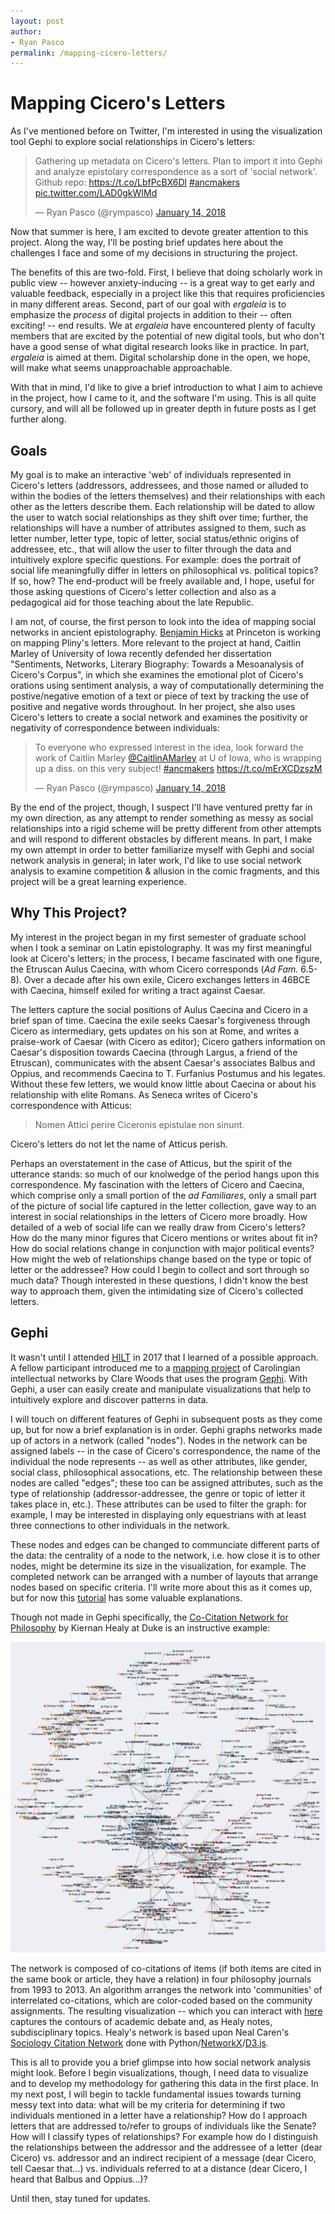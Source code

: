 ```yaml
---
layout: post
author: 
- Ryan Pasco
permalink: /mapping-cicero-letters/
---
```


# Mapping Cicero's Letters

As I've mentioned before on Twitter, I'm interested in using the visualization tool Gephi to explore social relationships in Cicero's letters:

<blockquote class="twitter-tweet" data-lang="en"><p lang="en" dir="ltr">Gathering up metadata on Cicero&#39;s letters. Plan to import it into Gephi and analyze epistolary correspondence as a sort of &#39;social network&#39;. Github repo: <a href="https://t.co/LbfPcBX6Dl">https://t.co/LbfPcBX6Dl</a> <a href="https://twitter.com/hashtag/ancmakers?src=hash&amp;ref_src=twsrc%5Etfw">#ancmakers</a> <a href="https://t.co/LAD0gkWIMd">pic.twitter.com/LAD0gkWIMd</a></p>&mdash; Ryan Pasco (@rympasco) <a href="https://twitter.com/rympasco/status/952334222735429637?ref_src=twsrc%5Etfw">January 14, 2018</a></blockquote>
<script async src="https://platform.twitter.com/widgets.js" charset="utf-8"></script>

Now that summer is here, I am excited to devote greater attention to this project. Along the way, I'll be posting brief updates here about the challenges I face and some of my decisions in structuring the project.

The benefits of this are two-fold. First, I believe that doing scholarly work in public view -- however anxiety-inducing -- is a great way to get early and valuable feedback, especially in a project like this that requires proficiencies in many different areas. Second, part of our goal with *ergaleia* is to emphasize the *process* of digital projects in addition to their -- often exciting! -- end results. We at *ergaleia*  have encountered plenty of faculty members that are excited by the potential of new digital tools, but who don't have a good sense of what digital research looks like in practice. In part, *ergaleia* is aimed at them. Digital scholarship done in the open, we hope, will make what seems unapproachable approachable.

With that in mind, I'd like to give a brief introduction to what I aim to achieve in the project, how I came to it, and the software I'm using. This is all quite cursory, and will all be followed up in greater depth in future posts as I get further along.

## Goals

My goal is to make an interactive 'web' of individuals represented in Cicero's letters (addressors, addressees, and those named or alluded to within the bodies of the letters themselves) and their relationships with each other as the letters describe them. Each relationship will be dated to allow the user to watch social relationships as they shift over time; further, the relationships will have a number of attributes assigned to them, such as letter number, letter type, topic of letter, social status/ethnic origins of addressee, etc., that will allow the user to filter through the data and intuitively explore specific questions. For example: does the portrait of social life meaningfully differ in letters on philosophical vs. political topics? If so, how? The end-product will be freely available and, I hope, useful for those asking questions of Cicero's letter collection and also as a pedagogical aid for those teaching about the late Republic.

I am not, of course, the first person to look into the idea of mapping social networks in ancient epistolography. [Benjamin Hicks](https://cdh.princeton.edu/people/benjamin-hicks/) at Princeton is working on mapping Pliny's letters. More relevant to the project at hand, Caitlin Marley of University of Iowa recently defended her dissertation "Sentiments, Networks, Literary Biography: Towards a Mesoanalysis of Cicero's Corpus", in which she examines the emotional plot of Cicero's orations using sentiment analysis, a way of computationally determining the postive/negative emotion of a text or piece of text by tracking the use of positive and negative words throughout. In her project, she also uses Cicero's letters to create a social network and examines the positivity or negativity of correspondence between individuals:

<blockquote class="twitter-tweet" data-lang="en"><p lang="en" dir="ltr">To everyone who expressed interest in the idea, look forward the work of Caitlin Marley <a href="https://twitter.com/CaitlinAMarley?ref_src=twsrc%5Etfw">@CaitlinAMarley</a> at U of Iowa, who is wrapping up a diss. on this very subject! <a href="https://twitter.com/hashtag/ancmakers?src=hash&amp;ref_src=twsrc%5Etfw">#ancmakers</a> <a href="https://t.co/mErXCDzszM">https://t.co/mErXCDzszM</a></p>&mdash; Ryan Pasco (@rympasco) <a href="https://twitter.com/rympasco/status/952650540315480064?ref_src=twsrc%5Etfw">January 14, 2018</a></blockquote>
<script async src="https://platform.twitter.com/widgets.js" charset="utf-8"></script>

By the end of the project, though, I suspect I'll have ventured pretty far in my own direction, as any attempt to render something as messy as social relationships into a rigid scheme will be pretty different from other attempts and will respond to different obstacles by different means. In part, I make my own attempt in order to better familiarize myself with Gephi and social network analysis in general; in later work, I'd like to use social network analysis to examine competition & allusion in the comic fragments, and this project will be a great learning experience.

## Why This Project?

My interest in the project began in my first semester of graduate school when I took a seminar on Latin epistolography. It was my first meaningful look at Cicero's letters; in the process, I became fascinated with one figure, the Etruscan Aulus Caecina, with whom Cicero corresponds (*Ad Fam.* 6.5-8). Over a decade after his own exile, Cicero exchanges letters in 46BCE with Caecina, himself exiled for writing a tract against Caesar.

The letters capture the social positions of Aulus Caecina and Cicero in a brief span of time. Caecina the exile seeks Caesar's forgiveness through Cicero as intermediary, gets updates on his son at Rome, and writes a praise-work of Caesar (with Cicero as editor); Cicero gathers information on Caesar's disposition towards Caecina (through Largus, a friend of the Etruscan), communicates with the absent Caesar's associates Balbus and Oppius, and recommends Caecina to T. Furfanius Postumus and his legates. Without these few letters, we would know little about Caecina or about his relationship with elite Romans. As Seneca writes of Cicero's correspondence with Atticus:

>Nomen Attici perire Ciceronis epistulae non sinunt.

Cicero's letters do not let the name of Atticus perish.

Perhaps an overstatement in the case of Atticus, but the spirit of the utterance stands: so much of our knolwedge of the period hangs upon this correspondence. My fascination with the letters of Cicero and Caecina, which comprise only a small portion of the *ad Familiares*, only a small part of the picture of social life captured in the letter collection, gave way to an interest in social relationships in the letters of Cicero more broadly. How detailed of a web of social life can we really draw from Cicero's letters? How do the many minor figures that Cicero mentions or writes about fit in? How do social relations change in conjunction with major political events? How might the web of relationships change based on the type or topic of letter or the addressee? How could I begin to collect and sort through so much data? Though interested in these questions, I didn't know the best way to approach them, given the intimidating size of Cicero's collected letters.

## Gephi

It wasn't until I attended [HILT](http://dhtraining.org/hilt/) in 2017 that I learned of a possible approach. A fellow participant introduced me to a [mapping project](http://sites.fhi.duke.edu/ecologyofnetworks/letters-from-distant-lands-carolingian-intellectuals-and-their-networks/) of Carolingian intellectual networks by Clare Woods that uses the program [Gephi](https://gephi.org/). With Gephi, a user can easily create and manipulate visualizations that help to intuitively explore and discover patterns in data.

I will touch on different features of Gephi in subsequent posts as they come up, but for now a brief explanation is in order. Gephi graphs networks made up of actors in a network (called "nodes"). Nodes in the network can be assigned labels -- in the case of Cicero's correspondence, the name of the individual the node represents -- as well as other attributes, like gender, social class, philosophical assocations, etc. The relationship between these nodes are called "edges"; these too can be assigned attributes, such as the type of relationship (addressor-addressee, the genre or topic of letter it takes place in, etc.). These attributes can be used to filter the graph: for example, I may be interested  in displaying only equestrians with at least three connections to other individuals in the network.

These nodes and edges can be changed to communciate different parts of the data: the centrality of a node to the network, i.e. how close it is to other nodes, might be determine its size in the visualization, for example. The completed network can be arranged with a number of layouts that arrange nodes based on specific criteria. I'll write more about this as it comes up, but for now this [tutorial](https://gephi.org/tutorials/gephi-tutorial-layouts.pdf) has some valuable explanations.

Though not made in Gephi specifically, the [Co-Citation Network for Philosophy](https://kieranhealy.org/blog/archives/2013/06/18/a-co-citation-network-for-philosophy/) by Kiernan Healy at Duke is an instructive example:

![Philcites](../images/philcites.png "Philcites")

The network is composed of co-citations of items (if both items are cited in the same book or article, they have a relation) in four philosophy journals from 1993 to 2013. An algorithm arranges the network into 'communities' of interrelated co-citations, which are color-coded based on the community assignments. The resulting visualization -- which you can interact with [here](https://kieranhealy.org/philcites/) captures the contours of academic debate and, as Healy notes, subdisciplinary topics. Healy's network is based upon Neal Caren's [Sociology Citation Network](http://www.unc.edu/~ncaren/cite_network/cites.html) done with Python/[NetworkX](https://networkx.github.io/)/[D3.js](https://d3js.org). 

This is all to provide you a brief glimpse into how social network analysis might look. Before I begin visualizations, though, I need data to visualize and to develop my methodology for gathering this data in the first place. In my next post, I will begin to tackle fundamental issues towards turning messy text into data: what will be my criteria for determining if two individuals mentioned in a letter have a relationship? How do I approach letters that are addressed to/refer to groups of individuals like the Senate? How will I classify types of relationships? For example how do I distinguish the relationships between the addressor and the addressee of a letter (dear Cicero) vs. addressor and an indirect recipient of a message (dear Cicero, tell Caesar that...) vs. individuals referred to at a distance (dear Cicero, I heard that Balbus and Oppius...)?

Until then, stay tuned for updates.
